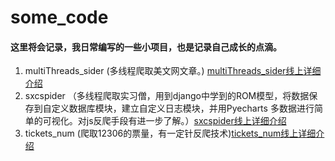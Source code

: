 # some_code
#### 这里将会记录，我日常编写的一些小项目，也是记录自己成长的点滴。
1. multiThreads_sider (多线程爬取美文网文章。) [multiThreads_sider线上详细介绍](http://www.gsce.cc/post/2/)
2. sxcspider （多线程爬取实习僧，用到django中学到的ROM模型，将数据保存到自定义数据库模块，建立自定义日志模块，并用Pyecharts 多数据进行简单的可视化。对js反爬手段有进一步了解。）[sxcspider线上详细介绍](http://www.gsce.cc/post/3/)
3. tickets_num (爬取12306的票量，有一定针反爬技术)[tickets_num线上详细介绍](http://www.gsce.cc/post/1/)
